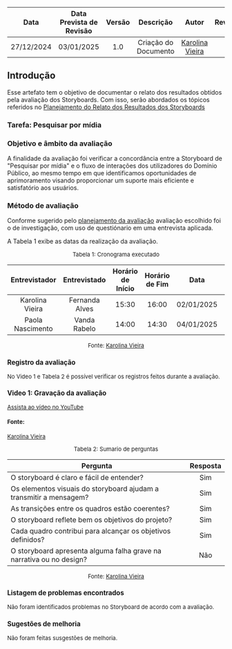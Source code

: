 |    **Data**    | **Data Prevista de Revisão** | **Versão** |        **Descrição**        |                 **Autor**                 |                **Revisor**                 |
|:--------------:|:---------------------------:|:----------:|:---------------------------:|:-----------------------------------------:|:------------------------------------------:|
|  27/12/2024    |        03/01/2025          |    1.0     |     Criação do Documento     | [Karolina Vieira](https://github.com/Karolina91) |  |

## Introdução

Esse artefato tem o objetivo de documentar o relato dos resultados obtidos pela avaliação dos Storyboards. Com isso, serão abordados os tópicos referidos no [Planejamento do Relato dos Resultados dos Storyboards](./Planejamento_relatodoStoryborad.md)

### Tarefa: Pesquisar por mídia

### Objetivo e âmbito da avaliação

A finalidade da avaliação foi verificar a concordância entre a Storyboard de "Pesquisar por mídia" e o fluxo de interações dos utilizadores do Domínio Público, ao mesmo tempo em que identificamos oportunidades de aprimoramento visando proporcionar um suporte mais eficiente e satisfatório aos usuários.

### Método de avaliação

Conforme sugerido pelo [planejamento da avaliação](./planejamento_storyboard.md) avaliação escolhido foi o de investigação, com uso de questiónario em uma entrevista aplicada.

A Tabela 1 exibe as datas da realização da avaliação.

<center>

<font size="2"><p style="text-align: center">Tabela 1: Cronograma executado</p></font>

| Entrevistador | Entrevistado  | Horário de Início | Horário de Fim | Data  | Local/Plataforma |
| :-----------: | :-----------: | :---------------: | :------------: | :---: | :--------------: |
|   Karolina Vieira| Fernanda Alves| 15:30|  16:00 | 02/01/2025 | Residencia|
|   Paola Nascimento| Vanda Rabelo| 14:00|  14:30 | 04/01/2025 | Residencia|

<font size="2"><p style="text-align: center">Fonte: 
[Karolina Vieira](https://github.com/Karolina91)

</center>

### Registro da avaliação

No Video 1 e Tabela 2 é possível verificar os registros feitos durante a avaliação.
### Video 1: Gravação da avaliação

[Assista ao vídeo no YouTube](https://www.youtube.com/watch?v=jGFW_YZJspA)

#### Fonte:
[Karolina Vieira](https://github.com/Karolina91)


<font size="2"><p style="text-align: center">Tabela 2: Sumario de perguntas</p></font>

| Pergunta                                                                                                      | Resposta |
| ------------------------------------------------------------------------------------------------------------- | :------: |
| O storyboard é claro e fácil de entender?|Sim                             
| Os elementos visuais do storyboard ajudam a transmitir a mensagem?   | Sim|
| As transições entre os quadros estão coerentes?|Sim|
| O storyboard reflete bem os objetivos do projeto? |Sim
| Cada quadro contribui para alcançar os objetivos definidos?|Sim|
|O storyboard apresenta alguma falha grave na narrativa ou no design?| Não|

<font size="2"><p style="text-align: center">Fonte:
[ Karolina Vieira](https://github.com/Karolina91)

### Listagem de problemas encontrados

Não foram identificados problemas no Storyboard de acordo com a avaliação.

### Sugestões de melhoria

Não foram feitas susgestões de melhoria.


